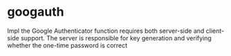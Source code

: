 # googauth
Impl the Google Authenticator function requires both server-side and client-side support. The server is responsible for key generation and verifying whether the one-time password is correct
